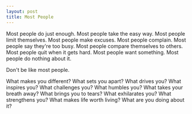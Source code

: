 ```yaml
---
layout: post
title: Most People
---
```


Most people do just enough. Most people take the easy way. Most people limit themselves. Most people make excuses. Most people complain. Most people say they're too busy. Most people compare themselves to others. Most people quit when it gets hard. Most people want something. Most people do nothing about it.

Don't be like most people.

What makes you different? What sets you apart? What drives you? What inspires you? What challenges you? What humbles you? What takes your breath away? What brings you to tears? What exhilarates you? What strengthens you? What makes life worth living? What are you doing about it?